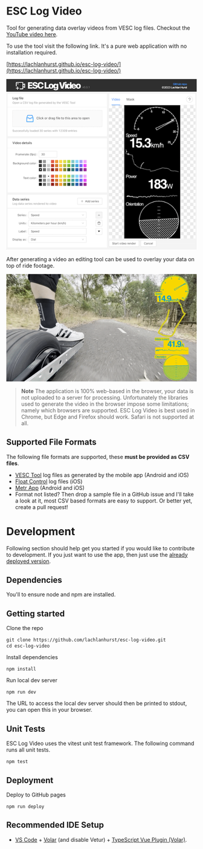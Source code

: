 # ESC Log Video
Tool for generating data overlay videos from VESC log files. Checkout the [YouTube video here](https://youtu.be/PwsgrGIs53U).

To use the tool visit the following link. It's a pure web application with no installation required.

[https://lachlanhurst.github.io/esc-log-video/](https://lachlanhurst.github.io/esc-log-video/)

![ESC Log Video user interface screenshot](docs/screenshots/screenshot.png)

After generating a video an editing tool can be used to overlay your data on top of ride footage.

![Example overlay footage](docs/screenshots/example_output.gif)

> **Note**
> The application is 100% web-based in the browser, your data is not uploaded to a server for processing. Unfortunately the libraries used to generate the video in the browser impose some limitations; namely which browsers are supported. ESC Log Video is best used in Chrome, but Edge and Firefox should work. Safari is not supported at all.

## Supported File Formats
The following file formats are supported, these **must be provided as CSV files**.
- [VESC Tool](https://vesc-project.com/vesc_tool) log files as generated by the mobile app (Android and iOS)
- [Float Control](https://apps.apple.com/al/app/float-control-vesc-companion/id1590924299?platform=iphone) log files (iOS)
- [Metr App](https://metr.at/) (Android and iOS)
- Format not listed? Then drop a sample file in a GitHub issue and I'll take a look at it, most CSV based formats are easy to support. Or better yet, create a pull request!

# Development
Following section should help get you started if you would like to contribute to development. If you just want to use the app, then just use the [already deployed version](https://lachlanhurst.github.io/esc-log-video/).

## Dependencies
You'll to ensure node and npm are installed.

## Getting started
Clone the repo

    git clone https://github.com/lachlanhurst/esc-log-video.git
    cd esc-log-video

Install dependencies

    npm install

Run local dev server

    npm run dev

The URL to access the local dev server should then be printed to stdout, you can open this in your browser.

## Unit Tests
ESC Log Video uses the vitest unit test framework. The following command runs all unit tests.

    npm test


## Deployment

Deploy to GitHub pages

    npm run deploy


## Recommended IDE Setup

- [VS Code](https://code.visualstudio.com/) + [Volar](https://marketplace.visualstudio.com/items?itemName=Vue.volar) (and disable Vetur) + [TypeScript Vue Plugin (Volar)](https://marketplace.visualstudio.com/items?itemName=Vue.vscode-typescript-vue-plugin).
